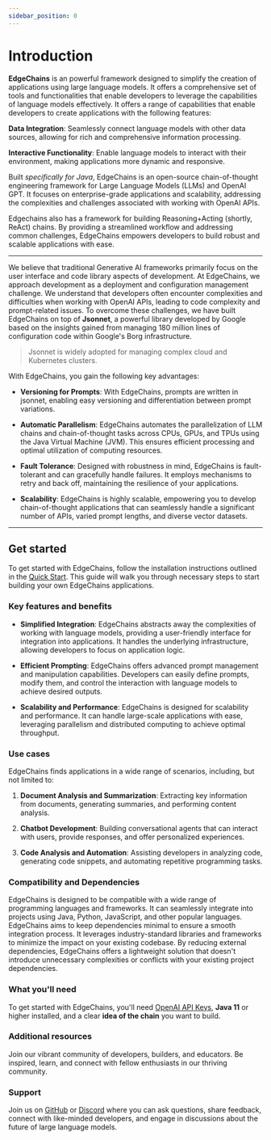 ```yaml
---
sidebar_position: 0
---
```


# Introduction

**EdgeChains** is an powerful framework designed to simplify the creation of applications using large language models. It offers a comprehensive set of tools and functionalities that enable developers to leverage the capabilities of language models effectively. It offers a range of capabilities that enable developers to create applications with the following features:

**Data Integration**: Seamlessly connect language models with other data sources, allowing for rich and comprehensive information processing.

**Interactive Functionality**: Enable language models to interact with their environment, making applications more dynamic and responsive.

Built _specifically for Java_, EdgeChains is an open-source chain-of-thought engineering framework for Large Language Models (LLMs) and OpenAI GPT. It focuses on enterprise-grade applications and scalability, addressing the complexities and challenges associated with working with OpenAI APIs. 

Edgechains also has a framework for building Reasoning+Acting (shortly, ReAct) chains. By providing a streamlined workflow and addressing common challenges, EdgeChains empowers developers to build robust and scalable applications with ease.

---

We believe that traditional Generative AI frameworks primarily focus on the user interface and code library aspects of development. At EdgeChains, we approach development as a deployment and configuration management challenge. We understand that developers often encounter complexities and difficulties when working with OpenAI APIs, leading to code complexity and prompt-related issues. To overcome these challenges, we have built EdgeChains on top of **Jsonnet**, a powerful library developed by Google based on the insights gained from managing 180 million lines of configuration code within Google's Borg infrastructure. 

> Jsonnet is widely adopted for managing complex cloud and Kubernetes clusters.

With EdgeChains, you gain the following key advantages:

- **Versioning for Prompts**: With EdgeChains, prompts are written in jsonnet, enabling easy versioning and differentiation between prompt variations.

- **Automatic Parallelism**: EdgeChains automates the parallelization of LLM chains and chain-of-thought tasks across CPUs, GPUs, and TPUs using the Java Virtual Machine (JVM). This ensures efficient processing and optimal utilization of computing resources.

- **Fault Tolerance**: Designed with robustness in mind, EdgeChains is fault-tolerant and can gracefully handle failures. It employs mechanisms to retry and back off, maintaining the resilience of your applications.

- **Scalability**: EdgeChains is highly scalable, empowering you to develop chain-of-thought applications that can seamlessly handle a significant number of APIs, varied prompt lengths, and diverse vector datasets.

---

## Get started

To get started with EdgeChains, follow the installation instructions outlined in the [Quick Start](Quickstart.md). This guide will walk you through necessary steps to start building your own EdgeChains applications. 




### Key features and benefits

- **Simplified Integration**: EdgeChains abstracts away the complexities of working with language models, providing a user-friendly interface for integration into applications. It handles the underlying infrastructure, allowing developers to focus on application logic.

- **Efficient Prompting**: EdgeChains offers advanced prompt management and manipulation capabilities. Developers can easily define prompts, modify them, and control the interaction with language models to achieve desired outputs.

- **Scalability and Performance**: EdgeChains is designed for scalability and performance. It can handle large-scale applications with ease, leveraging parallelism and distributed computing to achieve optimal throughput.

### Use cases 

EdgeChains finds applications in a wide range of scenarios, including, but not limited to:

1. **Document Analysis and Summarization**: Extracting key information from documents, generating summaries, and performing content analysis.

2. **Chatbot Development**: Building conversational agents that can interact with users, provide responses, and offer personalized experiences.

3. **Code Analysis and Automation**: Assisting developers in analyzing code, generating code snippets, and automating repetitive programming tasks.

### Compatibility and Dependencies

EdgeChains is designed to be compatible with a wide range of programming languages and frameworks. It can seamlessly integrate into projects using Java, Python, JavaScript, and other popular languages. EdgeChains aims to keep dependencies minimal to ensure a smooth integration process. It leverages industry-standard libraries and frameworks to minimize the impact on your existing codebase. By reducing external dependencies, EdgeChains offers a lightweight solution that doesn't introduce unnecessary complexities or conflicts with your existing project dependencies.

### What you'll need

To get started with EdgeChains, you'll need [OpenAI API Keys](https://platform.openai.com/account/api-keys), **Java 11** or higher installed, and a clear **idea of the chain** you want to build.





### Additional resources

Join our vibrant community of developers, builders, and educators. Be inspired, learn, and connect with fellow enthusiasts in our thriving community.

<!-- Check out [YouTube tutorials](/docs/additional_resources/youtube.html) for great tutorials from folks in the community, and [Gallery](https://github.com/kyrolabs/awesome-langchain) for a list of awesome EdgeChains projects. -->

<h3><span style={{color:"#2e8555"}}> Support </span></h3>

Join us on [GitHub](https://github.com/arakoodev/edgechains) or [Discord](https://discord.gg/wgmvkVEKEn) where you can ask questions, share feedback, connect with like-minded developers, and engage in discussions about the future of large language models.

<!-- ## API reference

Head to the [reference](https://api.python.langchain.com) section for full documentation of all classes and methods in the EdgeChains. -->
